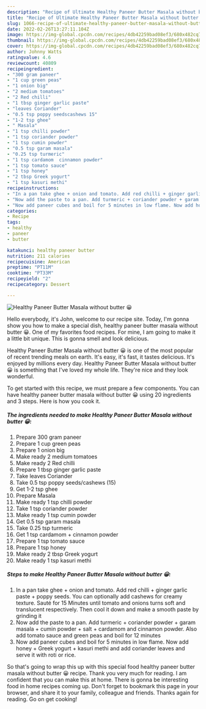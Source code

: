 ```yaml
---
description: "Recipe of Ultimate Healthy Paneer Butter Masala without butter 😀"
title: "Recipe of Ultimate Healthy Paneer Butter Masala without butter 😀"
slug: 1066-recipe-of-ultimate-healthy-paneer-butter-masala-without-butter
date: 2022-02-26T13:27:11.104Z
image: https://img-global.cpcdn.com/recipes/4db42259bad08ef3/680x482cq70/healthy-paneer-butter-masala-without-butter-recipe-main-photo.jpg
thumbnail: https://img-global.cpcdn.com/recipes/4db42259bad08ef3/680x482cq70/healthy-paneer-butter-masala-without-butter-recipe-main-photo.jpg
cover: https://img-global.cpcdn.com/recipes/4db42259bad08ef3/680x482cq70/healthy-paneer-butter-masala-without-butter-recipe-main-photo.jpg
author: Johnny Watts
ratingvalue: 4.6
reviewcount: 40809
recipeingredient:
- "300 gram paneer"
- "1 cup green peas"
- "1 onion big"
- "2 medium tomatoes"
- "2 Red chilli"
- "1 tbsp ginger garlic paste"
- "leaves Coriander"
- "0.5 tsp poppy seedscashews 15"
- "1-2 tsp ghee"
- " Masala"
- "1 tsp chilli powder"
- "1 tsp coriander powder"
- "1 tsp cumin powder"
- "0.5 tsp garam masala"
- "0.25 tsp turmeric"
- "1 tsp cardamom  cinnamon powder"
- "1 tsp tomato sauce"
- "1 tsp honey"
- "2 tbsp Greek yogurt"
- "1 tsp kasuri methi"
recipeinstructions:
- "In a pan take ghee + onion and tomato. Add red chilli + ginger garlic paste + poppy seeds. You can optionally add cashews for creamy texture. Sauté for 15 Minutes until tomato and onions turns soft and translucent respectively. Then cool it down and make a smooth paste by grinding it"
- "Now add the paste to a pan. Add turmeric + coriander powder + garam masala + cumin powder + salt + cardamom and cinnamon powder. Also add tomato sauce and green peas and boil for 12 minutes"
- "Now add paneer cubes and boil for 5 minutes in low flame. Now add honey + Greek yogurt + kasuri methi and add coriander leaves and serve it with roti or rice."
categories:
- Recipe
tags:
- healthy
- paneer
- butter

katakunci: healthy paneer butter 
nutrition: 211 calories
recipecuisine: American
preptime: "PT11M"
cooktime: "PT33M"
recipeyield: "2"
recipecategory: Dessert

---
```



![Healthy Paneer Butter Masala without butter 😀](https://img-global.cpcdn.com/recipes/4db42259bad08ef3/680x482cq70/healthy-paneer-butter-masala-without-butter-recipe-main-photo.jpg)

Hello everybody, it's John, welcome to our recipe site. Today, I'm gonna show you how to make a special dish, healthy paneer butter masala without butter 😀. One of my favorites food recipes. For mine, I am going to make it a little bit unique. This is gonna smell and look delicious.

Healthy Paneer Butter Masala without butter 😀 is one of the most popular of recent trending meals on earth. It's easy, it's fast, it tastes delicious. It's enjoyed by millions every day. Healthy Paneer Butter Masala without butter 😀 is something that I've loved my whole life. They're nice and they look wonderful.




To get started with this recipe, we must prepare a few components. You can have healthy paneer butter masala without butter 😀 using 20 ingredients and 3 steps. Here is how you cook it.

<!--inarticleads1-->

##### The ingredients needed to make Healthy Paneer Butter Masala without butter 😀:

1. Prepare 300 gram paneer
1. Prepare 1 cup green peas
1. Prepare 1 onion big
1. Make ready 2 medium tomatoes
1. Make ready 2 Red chilli
1. Prepare 1 tbsp ginger garlic paste
1. Take leaves Coriander
1. Take 0.5 tsp poppy seeds/cashews (15)
1. Get 1-2 tsp ghee
1. Prepare  Masala
1. Make ready 1 tsp chilli powder
1. Take 1 tsp coriander powder
1. Make ready 1 tsp cumin powder
1. Get 0.5 tsp garam masala
1. Take 0.25 tsp turmeric
1. Get 1 tsp cardamom + cinnamon powder
1. Prepare 1 tsp tomato sauce
1. Prepare 1 tsp honey
1. Make ready 2 tbsp Greek yogurt
1. Make ready 1 tsp kasuri methi




<!--inarticleads2-->

##### Steps to make Healthy Paneer Butter Masala without butter 😀:

1. In a pan take ghee + onion and tomato. Add red chilli + ginger garlic paste + poppy seeds. You can optionally add cashews for creamy texture. Sauté for 15 Minutes until tomato and onions turns soft and translucent respectively. Then cool it down and make a smooth paste by grinding it
1. Now add the paste to a pan. Add turmeric + coriander powder + garam masala + cumin powder + salt + cardamom and cinnamon powder. Also add tomato sauce and green peas and boil for 12 minutes
1. Now add paneer cubes and boil for 5 minutes in low flame. Now add honey + Greek yogurt + kasuri methi and add coriander leaves and serve it with roti or rice.




So that's going to wrap this up with this special food healthy paneer butter masala without butter 😀 recipe. Thank you very much for reading. I am confident that you can make this at home. There is gonna be interesting food in home recipes coming up. Don't forget to bookmark this page in your browser, and share it to your family, colleague and friends. Thanks again for reading. Go on get cooking!
